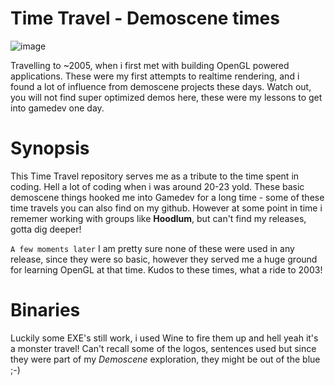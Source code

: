 
# Time Travel - Demoscene times
![image](https://github.com/invpe/TT-Demomaking/assets/106522950/7868a05d-0797-4a09-ac4e-512be577b376)


Travelling to ~2005, when i first met with building OpenGL powered applications.
These were my first attempts to realtime rendering, and i found a lot of influence from demoscene projects these days.
Watch out, you will not find super optimized demos here, these were my lessons to get into gamedev one day.

# Synopsis

This Time Travel repository serves me as a tribute to the time spent in coding. Hell a lot of coding when i was around 20-23 yold.
These basic demoscene things hooked me into Gamedev for a long time - some of these time travels you can also find on my github.
However at some point in time i rememer working with groups like **Hoodlum**, but can't find my releases, gotta dig deeper!

`A few moments later`
I am pretty sure none of these were used in any release, since they were so basic, however they served me a huge ground for learning OpenGL at that time.
Kudos to these times, what a ride to 2003!

# Binaries

Luckily some EXE's still work, i used Wine to fire them up and hell yeah it's a monster travel!
Can't recall some of the logos, sentences used but since they were part of my _Demoscene_ exploration,
they might be out of the blue ;-)


